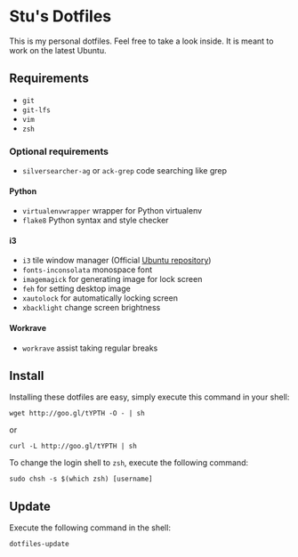 # Stu's Dotfiles
This is my personal dotfiles. Feel free to take a look inside. It is meant to
work on the latest Ubuntu.

## Requirements
 * `git`
 * `git-lfs`
 * `vim`
 * `zsh`

### Optional requirements
 * `silversearcher-ag` or `ack-grep` code searching like grep

#### Python
 * `virtualenvwrapper` wrapper for Python virtualenv
 * `flake8` Python syntax and style checker

#### i3
 * `i3` tile window manager (Official [Ubuntu repository](https://i3wm.org/docs/repositories.html#_ubuntu_repository))
 * `fonts-inconsolata` monospace font
 * `imagemagick` for generating image for lock screen
 * `feh` for setting desktop image
 * `xautolock` for automatically locking screen
 * `xbacklight` change screen brightness

#### Workrave
 * `workrave` assist taking regular breaks

## Install
Installing these dotfiles are easy, simply execute this command
in your shell:

    wget http://goo.gl/tYPTH -O - | sh
or

    curl -L http://goo.gl/tYPTH | sh

To change the login shell to `zsh`, execute the following command:

    sudo chsh -s $(which zsh) [username]

## Update
Execute the following command in the shell:

    dotfiles-update
